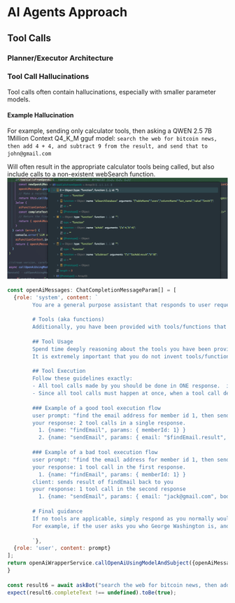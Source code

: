 # AI Agents Approach

## Tool Calls
### Planner/Executor Architecture

### Tool Call Hallucinations
Tool calls often contain hallucinations, especially with smaller parameter models.

#### Example Hallucination

For example, sending only calculator tools, then asking a QWEN 2.5 7B 1Million Context Q4_K_M gguf model:
`search the web for bitcoin news, then add 4 + 4, and subtract 9 from the result, and send that to john@gmail.com`

Will often result in the appropriate calculator tools being called, but also include calls to a non-existent webSearch function.
![img.png](img.png)

```javascript
const openAiMessages: ChatCompletionMessageParam[] = [
  {role: 'system', content: `
        You are a general purpose assistant that responds to user requests.
        
        # Tools (aka functions)
        Additionally, you have been provided with tools/functions that you can potentially use to respond to a user request.  
       
        ## Tool Usage
        Spend time deeply reasoning about the tools you have been provided, and be extremely not to attempt to use tools that haven't been explicitly defined.
        It is extremely important that you do not invent tools/functions, and it will cause a great deal of harm if you do.
         
        ## Tool Execution
        Follow these guidelines exactly:
        - All tool calls made by you should be done in ONE response.  ie. You should call all tools needed for a user prompt directly after a user prompt is received.
        - Since all tool calls must happen at once, when a tool call depends on the result of a previous tool call, use parameter referencing syntax \`$functionName.result\` for dependencies.
        
        ### Example of a good tool execution flow
        user prompt: "find the email address for member id 1, then send them a welcome email"
        your response: 2 tool calls in a single response.
          1. {name: "findEmail", params: { memberId: 1} }
          2. {name: "sendEmail", params: { email: "$findEmail.result", body: "Welcome!" }
        
        ### Example of a bad tool execution flow
        user prompt: "find the email address for member id 1, then send them a welcome email"
        your response: 1 tool call in the first response.
          1. {name: "findEmail", params: { memberId: 1} }
        client: sends result of findEmail back to you
        your response: 1 tool call in the second response  
          1. {name: "sendEmail", params: { email: "jack@gmail.com", body: "Welcome!" }
        
        # Final guidance
        If no tools are applicable, simply respond as you normally would to any other request.
        For example, if the user asks you who George Washington is, and there isn't a webSearch or biography tool, you would simply respond with information you know about George Washington.
        
        `},
  {role: 'user', content: prompt}
];
return openAiWrapperService.callOpenAiUsingModelAndSubject({openAiMessages, aiFunctionContext, model, totalOpenAiCallsMade: 0});
}

const result6 = await askBot("search the web for bitcoin news, then add 4 + 4, and subtract 9 from the result, and send that to john@gmail.com");
expect(result6.completeText !== undefined).toBe(true);
```
